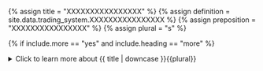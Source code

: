 <!--------------------------------------------- TITLE AND DEFINITION starts -->

{% assign title = "XXXXXXXXXXXXXXXX" %}
{% assign definition = site.data.trading_system.XXXXXXXXXXXXXXXX %}
{% assign preposition = "XXXXXXXXXXXXXXXX" %}
{% assign plural = "s" %}

<!--------------------------------------------- TITLE AND DEFINITION ends -->

{% if include.more == "yes" and include.heading == "more" %}
<details class='detailsCollapsible'><summary class='nobr'>Click to learn more about {{ title | downcase }}{{plural}}
</summary>
{% endif %}

{% if include.heading != "" and include.heading != "more" %}
{{include.heading}} {{title}}
{% endif %}

{% if include.icon != "no" %} 

{% if include.table == "yes" and include.icon != "no" %}
<table class='definitionTable'><tr><td>
{% endif %}

<img src='images/icons/nodes/png{{include.icon}}/{{ title | downcase | replace: " ", "-" }}.png' />

{% if include.table == "yes" and include.icon != "no" %}
</td><td>
{% endif %}

{% endif %}

{% if include.definition == "bold" %}
<strong>{{ definition }}</strong>
{% else %}
{% if include.definition != "no" %}
{{ definition }}
{% endif %}
{% endif %}

{% if include.table == "yes" and include.icon != "no" %}
</td></tr></table>
{% endif %}

{% if include.more == "yes" and include.content == "more" and include.heading != "more" %}
<details class='detailsCollapsible'><summary class='nobr'>Click to learn more about {{ title | downcase }}{{plural}}
</summary>
{% endif %}

{% if include.content != "no" %}

<!--------------------------------------------- CONTENT starts -->The first and foremost rule of trading is to preserve capital and its main goal is to increase it.Conceptually, a position is not an instantaneous event, but an event which has an opening, a period of maturation, and a closing. The management of the position happens throughout the process.The concept of managing the position refers to the fact that the formulas that determine the take profit and stop loss targets may change as the position develops. A typical situation in which you may want to change your original take profit and stop loss formulas is when the position seems to be developing well in your favor.It may be in your best interest to manage the stop loss, moving the target in the direction that would help protect unrealized profits. It may also be in your interest to move the take profit target to extract a larger profit than originally expected. Or you may wish to set up a mechanism that closes the trade as soon as a certain market situation materializes.The management of take profit and stop loss is done independently of each other, in phases. Therefore, each concept has its own set of management phases.Each phase has its formula to describe the corresponding target. Users may define situations in which the current phase shall be abandoned and a different phase&mdash;with its formula&mdash;shall be implemented. Keep in mind that the position is in constant development, so there may be as many phases as you deem appropriate for your particular strategy.The idea of managing targets in phases derives from the notion that big market moves tend to provide clues as to what may come up next. For instance, rallies may accelerate as more traders join the move. Recognizable patterns may emerge. Signs of exhaustion may be identified.All of these considerations may feed the dynamic analysis performed in each phase as the position develops.Upon execution, the system verifies if the current candle has tagged either of the targets. If&mdash;or when&mdash;it does, the close stage kicks in and closing execution begins.{% include callout.html type="success" content="It is crucial to understand that Superalgos does not place orders to close a position until the stop loss or take profit targets are hit. That is, stop loss and take profit are not orders sitting at the exchange waiting to be filled at a certain rate. Instead, Superalgos keeps track of targets internally, and places the orders at the exchange during the execution cycle in which it detects either of the targets has been hit." %}This behavior has advantages and disadvantages, but it was designed as is because the former outweigh the latter.By not placing stop or take profit orders at the exchange, Superalgos keeps your targets&mdash;and the underlying strategy&mdash;secret. This guarantees that such a crucial piece of information may not be used against you by the exchange itself or any third party that may have access to privileged information.On the other hand, not placing a stop order in advance may occasionally cause relatively more slippage, for instance, in cases of massive flash market moves. That said, the default behavior of the system may be hacked to avoid the eventual risk of excessive slippage: set your stop loss and take profit targets tighter than intended.<!--------------------------------------------- CONTENT ends -->

{% endif %}

{% if include.more == "yes" and include.content != "more" and include.heading != "more" %}
<details class='detailsCollapsible'><summary class='nobr'>Click to learn more about {{ title | downcase }}{{plural}}
</summary>
{% endif %}

{% if include.adding != "" %}

{{include.adding}} Adding {{preposition}} {{title}} Node

<!--------------------------------------------- ADDING starts -->To add a manage stage node, select *Add Missing Stages* on the strategy node menu. All stages that may be missing are created along with the rest of the basic structure of nodes required to define each of them and their events.{% include note.html content="Only one manage stage may exist in each strategy." %}<!--------------------------------------------- ADDING ends -->

{% endif %}

{% if include.configuring != "" %}

{{include.configuring}} Configuring the {{title}}

<!--------------------------------------------- CONFIGURING starts -->XXXXXXXXXXXXXXXXXXXXXXXXXXXXXXXXXXXXXXXXXXXXXXXXXXXXXX<!--------------------------------------------- CONFIGURING ends -->

{% endif %}

{% if include.starting != "" %}

{{include.starting}} Starting {{preposition}} {{title}}

<!--------------------------------------------- STARTING starts -->XXXXXXXXXXXXXXXXXXXXXXXXXXXXXXXXXXXXXXXXXXXXXXXXXXXXXX<!--------------------------------------------- STARTING ends -->

{% endif %}

{% if include.more == "yes" %}
</details>
{% endif %}